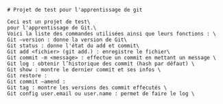     # Projet de test pour l'apprentissage de git

    Ceci est un projet de test\
    pour l'apprentissage de Git.\
    Voici la liste des commandes utilisées ainsi que leurs fonctions : \
    Git —version : donne la version de Git\
    Git status : donne l'état du add et commit\
    Git add <fichier> (git add.) : enregistre le fichier\
    Git commit -m <message> : effectue un commit en mettant un message \
    Git log : obtenir l’historique des commit (hash par défaut) \
    Git show : montre le dernier commit et ses infos \
    Git restore : 
    Git commit —amend : 
    Git tag : montre les versions des commit effecutés \
    Git config user.email ou user.name : permet de faire le log \